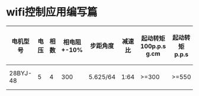 # wifi控制应用编写篇

|电机型号|电压|相数|相电阻+-10%|步距角度|减速比|起动转矩100p.p.s g.cm|起动转矩p.p.s|定位转矩g.cm|摩擦转矩|噪声dB|绝缘介电强度|
|--------|-----|----|-----|----|-----|----|-----|----|-----|----|-----|
|28BYJ-48|5|4|300|5.625/64|1:64|>=300|>=550|>=300|---|<=35|600VAC|

